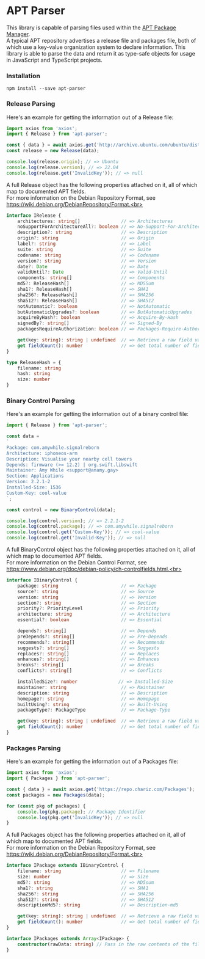 # APT Parser

This library is capable of parsing files used within the [APT Package Manager](https://en.wikipedia.org/wiki/APT_(software)).<br>
A typical APT repository advertises a release file and packages file, both of which use a key-value organization system to declare information. This library is able to parse the data and return it as type-safe objects for usage in JavaScript and TypeScript projects.<br>

### Installation
`npm install --save apt-parser`<br>

### Release Parsing
Here's an example for getting the information out of a Release file:<br>
```ts
import axios from 'axios';
import { Release } from 'apt-parser';

const { data } = await axios.get('http://archive.ubuntu.com/ubuntu/dists/jammy/Release');
const release = new Release(data);

console.log(release.origin); // => Ubuntu
console.log(release.version); // => 22.04
console.log(release.get('InvalidKey')); // => null
```

A full Release object has the following properties attached on it, all of which map to documented APT fields.<br>
For more information on the Debian Repository Format, see https://wiki.debian.org/DebianRepository/Format.<br>

```ts
interface IRelease {
	architectures: string[]               // => Architectures
	noSupportForArchitectureAll?: boolean // => No-Support-For-Architecture-All
	description?: string                  // => Description
	origin?: string                       // => Origin
	label?: string                        // => Label
	suite: string                         // => Suite
	codename: string                      // => Codename
	version?: string                      // => Version
	date?: Date                           // => Date
	validUntil?: Date                     // => Valid-Until
	components: string[]                  // => Components
	md5?: ReleaseHash[]                   // => MD5Sum
	sha1?: ReleaseHash[]                  // => SHA1
	sha256?: ReleaseHash[]                // => SHA256
	sha512?: ReleaseHash[]                // => SHA512
	notAutomatic?: boolean                // => NotAutomatic
	butAutomaticUpgrades?: boolean        // => ButAutomaticUpgrades
	acquireByHash?: boolean               // => Acquire-By-Hash
	signedBy?: string[]                   // => Signed-By
	packagesRequireAuthorization: boolean // => Packages-Require-Authorization

	get(key: string): string | undefined  // => Retrieve a raw field value not assigned a strict type
	get fieldCount(): number              // => Get total number of fields in the Release contents
}

type ReleaseHash = {
	filename: string
	hash: string
	size: number
}
```

### Binary Control Parsing
Here's an example for getting the information out of a binary control file:<br>
```ts
import { Release } from 'apt-parser';

const data =
`
Package: com.amywhile.signalreborn
Architecture: iphoneos-arm
Description: Visualise your nearby cell towers
Depends: firmware (>= 12.2) | org.swift.libswift
Maintainer: Amy While <support@anamy.gay>
Section: Applications
Version: 2.2.1-2
Installed-Size: 1536
Custom-Key: cool-value
`;

const control = new BinaryControl(data);

console.log(control.version); // => 2.2.1-2
console.log(control.package); // => com.amywhile.signalreborn
console.log(control.get('Custom-Key')); // => cool-value
console.log(control.get('Invalid-Key')); // => null
```

A full BinaryControl object has the following properties attached on it, all of which map to documented APT fields.<br>
For more information on the Debian Control Format, see https://www.debian.org/doc/debian-policy/ch-controlfields.html.<br>

```ts
interface IBinaryControl {
	package: string                       // => Package
	source?: string                       // => Source
	version: string                       // => Version
	section?: string                      // => Section
	priority?: PriorityLevel              // => Priority
	architecture: string                  // => Architecture
	essential?: boolean                   // => Essential

	depends?: string[]                    // => Depends
	preDepends?: string[]                 // => Pre-Depends
	recommends?: string[]                 // => Recommends
	suggests?: string[]                   // => Suggests
	replaces?: string[]                   // => Replaces
	enhances?: string[]                   // => Enhances
	breaks?: string[]                     // => Breaks
	conflicts?: string[]                  // => Conflicts

	installedSize?: number               // => Installed-Size
	maintainer: string                    // => Maintainer
	description: string                   // => Description
	homepage?: string                     // => Homepage
	builtUsing?: string                   // => Built-Using
	packageType?: PackageType             // => Package-Type

	get(key: string): string | undefined  // => Retrieve a raw field value not assigned a strict type
	get fieldCount(): number              // => Get total number of fields in the control contents
}
```

### Packages Parsing
Here's an example for getting the information out of a Packages file:<br>
```ts
import axios from 'axios';
import { Packages } from 'apt-parser';

const { data } = await axios.get('https://repo.chariz.com/Packages');
const packages = new Packages(data);

for (const pkg of packages) {
	console.log(pkg.package); // Package Identifier
	console.log(pkg.get('InvalidKey')); // => null
}
```

A full Packages object has the following properties attached on it, all of which map to documented APT fields.<br>
For more information on the Debian Repository Format, see https://wiki.debian.org/DebianRepository/Format.<br>

```ts
interface IPackage extends IBinaryControl {
	filename: string                      // => Filename
	size: number                          // => Size
	md5?: string                          // => MD5sum
	sha1?: string                         // => SHA1
	sha256?: string                       // => SHA256
	sha512?: string                       // => SHA512
	descriptionMd5?: string               // => Description-md5

	get(key: string): string | undefined  // => Retrieve a raw field value not assigned a strict type
	get fieldCount(): number              // => Get total number of fields in the package contents
}

interface IPackages extends Array<IPackage> {
	constructor(rawData: string) // Pass in the raw contents of the file
}
```
